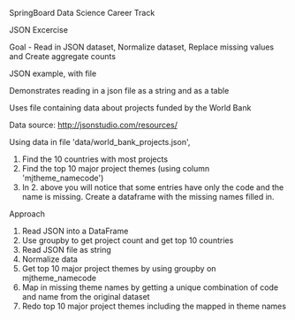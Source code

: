
SpringBoard Data Science Career Track

JSON Excercise

Goal - Read in JSON dataset, Normalize dataset, Replace missing values and Create aggregate counts


JSON example, with file

Demonstrates reading in a json file as a string and as a table

Uses file containing data about projects funded by the World Bank 

Data source: http://jsonstudio.com/resources/

Using data in file 'data/world_bank_projects.json',
1) Find the 10 countries with most projects
2) Find the top 10 major project themes (using column 'mjtheme_namecode')
3) In 2. above you will notice that some entries have only the code and the name is missing. Create a dataframe with the missing names filled in.

Approach
1) Read JSON into a DataFrame
2) Use groupby to get project count and get top 10 countries
3) Read JSON file as string
4) Normalize data
5) Get top 10 major project themes by using groupby on mjtheme_namecode
6) Map in missing theme names by getting a unique combination of code and name from the original dataset
7) Redo top 10 major project themes including the mapped in theme names
